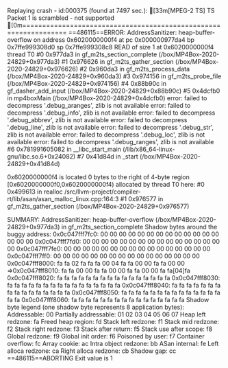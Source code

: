 Replaying crash - id:000375 (found at 7497 sec.):
[33m[MPEG-2 TS] TS Packet 1 is scrambled - not supported
[0m=================================================================
==486115==ERROR: AddressSanitizer: heap-buffer-overflow on address 0x6020000000f4 at pc 0x000000977da4 bp 0x7ffe999308d0 sp 0x7ffe999308c8
READ of size 1 at 0x6020000000f4 thread T0
    #0 0x977da3 in gf_m2ts_section_complete (/box/MP4Box-2020-24829+0x977da3)
    #1 0x976626 in gf_m2ts_gather_section (/box/MP4Box-2020-24829+0x976626)
    #2 0x960da3 in gf_m2ts_process_data (/box/MP4Box-2020-24829+0x960da3)
    #3 0x974156 in gf_m2ts_probe_file (/box/MP4Box-2020-24829+0x974156)
    #4 0x88b90c in gf_dasher_add_input (/box/MP4Box-2020-24829+0x88b90c)
    #5 0x4dcfb0 in mp4boxMain (/box/MP4Box-2020-24829+0x4dcfb0)
error: failed to decompress '.debug_aranges', zlib is not available
error: failed to decompress '.debug_info', zlib is not available
error: failed to decompress '.debug_abbrev', zlib is not available
error: failed to decompress '.debug_line', zlib is not available
error: failed to decompress '.debug_str', zlib is not available
error: failed to decompress '.debug_loc', zlib is not available
error: failed to decompress '.debug_ranges', zlib is not available
    #6 0x781991605082 in __libc_start_main (/lib/x86_64-linux-gnu/libc.so.6+0x24082)
    #7 0x41d84d in _start (/box/MP4Box-2020-24829+0x41d84d)

0x6020000000f4 is located 0 bytes to the right of 4-byte region [0x6020000000f0,0x6020000000f4)
allocated by thread T0 here:
    #0 0x499613 in realloc /src/llvm-project/compiler-rt/lib/asan/asan_malloc_linux.cpp:164:3
    #1 0x976577 in gf_m2ts_gather_section (/box/MP4Box-2020-24829+0x976577)

SUMMARY: AddressSanitizer: heap-buffer-overflow (/box/MP4Box-2020-24829+0x977da3) in gf_m2ts_section_complete
Shadow bytes around the buggy address:
  0x0c047fff7fc0: 00 00 00 00 00 00 00 00 00 00 00 00 00 00 00 00
  0x0c047fff7fd0: 00 00 00 00 00 00 00 00 00 00 00 00 00 00 00 00
  0x0c047fff7fe0: 00 00 00 00 00 00 00 00 00 00 00 00 00 00 00 00
  0x0c047fff7ff0: 00 00 00 00 00 00 00 00 00 00 00 00 00 00 00 00
  0x0c047fff8000: fa fa 02 fa fa fa 00 04 fa fa 00 00 fa fa 00 00
=>0x0c047fff8010: fa fa 00 00 fa fa 00 00 fa fa 00 00 fa fa[04]fa
  0x0c047fff8020: fa fa fa fa fa fa fa fa fa fa fa fa fa fa fa fa
  0x0c047fff8030: fa fa fa fa fa fa fa fa fa fa fa fa fa fa fa fa
  0x0c047fff8040: fa fa fa fa fa fa fa fa fa fa fa fa fa fa fa fa
  0x0c047fff8050: fa fa fa fa fa fa fa fa fa fa fa fa fa fa fa fa
  0x0c047fff8060: fa fa fa fa fa fa fa fa fa fa fa fa fa fa fa fa
Shadow byte legend (one shadow byte represents 8 application bytes):
  Addressable:           00
  Partially addressable: 01 02 03 04 05 06 07 
  Heap left redzone:       fa
  Freed heap region:       fd
  Stack left redzone:      f1
  Stack mid redzone:       f2
  Stack right redzone:     f3
  Stack after return:      f5
  Stack use after scope:   f8
  Global redzone:          f9
  Global init order:       f6
  Poisoned by user:        f7
  Container overflow:      fc
  Array cookie:            ac
  Intra object redzone:    bb
  ASan internal:           fe
  Left alloca redzone:     ca
  Right alloca redzone:    cb
  Shadow gap:              cc
==486115==ABORTING
Exit value is 1